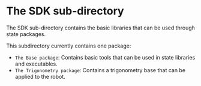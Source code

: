 # The SDK sub-directory

The SDK sub-directory contains the basic libraries that can be used through state packages.

This subdirectory currently contains one package:

* `The Base package`: Contains basic tools that can be used in state libraries and executables.
* `The Trigonometry package`: Contains a trigonometry base that can be applied to the robot.
